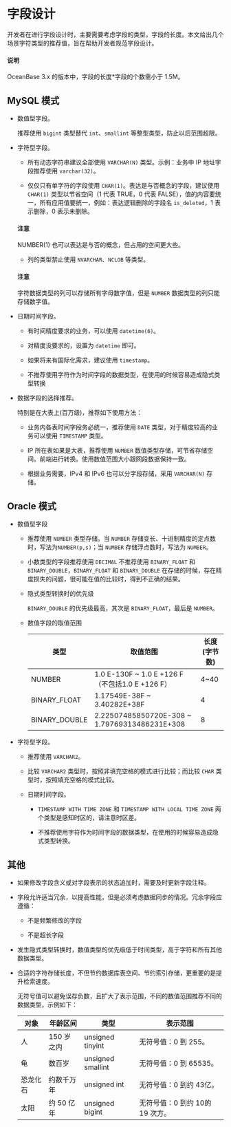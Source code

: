 # 字段设计

开发者在进行字段设计时，主要需要考虑字段的类型，字段的长度。本文给出几个场景字符类型的推荐值，旨在帮助开发者规范字段设计。

  <main id="notice" type='explain'>
    <h4>说明</h4>
    <p>OceanBase 3.x 的版本中，字段的长度*字段的个数需小于 1.5M。</p>
  </main>

## MySQL 模式

* 数值型字段。

  推荐使用 `bigint` 类型替代 `int`、`smallint` 等整型类型，防止以后范围超限。

* 字符型字段。

  * 所有动态字符串建议全部使用 `VARCHAR(N)` 类型。示例：业务中 IP 地址字段推荐使用 `varchar(32)`。

  * 仅仅只有单字符的字段使用 `CHAR(1)`。表达是与否概念的字段，建议使用 `CHAR(1)` 类型以节省空间（1 代表 TRUE，0 代表 FALSE），值的内容要统一，所有应用值要统一，例如：表达逻辑删除的字段名 `is_deleted`，1 表示删除，0 表示未删除。

  <main id="notice" type='notice'>
    <h4>注意</h4>
    <p>NUMBER(1) 也可以表达是与否的概念，但占用的空间更大些。</p>
  </main>

  * 列的类型禁止使用 `NVARCHAR`、`NCLOB` 等类型。

  <main id="notice" type='notice'>
    <h4>注意</h4>
    <p>字符数据类型的列可以存储所有字母数字值，但是 <code>NUMBER</code> 数据类型的列只能存储数字值。</p>
  </main>

* 日期时间字段。

  * 有时间精度要求的业务，可以使用 `datetime(6)`。

  * 对精度没要求的，设置为 `datetime` 即可。

  * 如果将来有国际化需求，建议使用 `timestamp`。

  * 不推荐使用字符作为时间字段的数据类型，在使用的时候容易造成隐式类型转换

* 数据字段的选择推荐。

  特别是在大表上(百万级)，推荐如下使用方法：

  * 业务内各表时间字段务必统一，推荐使用 `DATE` 类型，对于精度较高的业务可以使用 `TIMESTAMP` 类型。

  * IP 所在表如果是大表，推荐使用 `NUMBER` 数值类型存储，可节省存储空间。前端进行转换。使用数值范围大小跟网段数据保持一致。

  * 根据业务需要，IPv4 和 IPv6 也可以分字段存储，采用 `VARCHAR(N)` 存储。

## Oracle 模式

* 数值型字段

  * 推荐使用 `NUMBER` 类型存储。当 `NUMBER` 存储变长、十进制精度的定点数时，写法为`NUMBER(p,s)`；当 `NUMBER` 存储浮点数时，写法为 `NUMBER`。

  * 小数类型的字段推荐使用 `DECIMAL` 不推荐使用 `BINARY_FLOAT` 和 `BINARY_DOUBLE`，`BINARY_FLOAT` 和 `BINARY_DOUBLE` 在存储的时候，存在精度损失的问题，很可能在值的比较时，得到不正确的结果。

  * 隐式类型转换时的优先级

    `BINARY_DOUBLE` 的优先级最高，其次是 `BINARY_FLOAT`，最后是 `NUMBER`。

  * 数值字段的取值范围

    | **类型**        | **取值范围**                                       | **长度(字节数)** |
    |---------------|------------------------------------------------|-------------|
    | NUMBER        | 1.0 E-130F \~ 1.0 E +126 F（不包括1.0 E +126 F）    | 4\~40       |
    | BINARY_FLOAT  | 1.17549E-38F \~ 3.40282E+38F                   | 4           |
    | BINARY_DOUBLE | 2.22507485850720E-308 \~ 1.79769313486231E+308 | 8           |

* 字符型字段。

  * 推荐使用 `VARCHAR2`。

  * 比较 `VARCHAR2` 类型时，按照非填充空格的模式进行比较；而比较 `CHAR` 类型时，按照填充空格的模式比较。

  * 日期时间字段。

    * `TIMESTAMP WITH TIME ZONE` 和 `TIMESTAMP WITH LOCAL TIME ZONE` 两个类型是感知时区的，请注意时区差。

    * 不推荐使用字符作为时间字段的数据类型，在使用的时候容易造成隐式类型转换。

## 其他

* 如果修改字段含义或对字段表示的状态追加时，需要及时更新字段注释。

* 字段允许适当冗余，以提高性能，但是必须考虑数据同步的情况。冗余字段应遵循：

  * 不是频繁修改的字段

  * 不是超长字段

* 发生隐式类型转换时，数值类型的优先级低于时间类型，高于字符和所有其他数据类型。

* 合适的字符存储长度，不但节约数据库表空间、节约索引存储，更重要的是提升检索速度。

  无符号值可以避免误存负数，且扩大了表示范围，不同的数值范围推荐不同的数据类型，示例如下：

  | **对象** | **年龄区间** |      **类型**       |      **表示范围**       |
  |--------|----------|-------------------|---------------------|
  | 人     | 150 岁之内  | unsigned tinyint  | 无符号值：0 到 255。        |
  | 龟     | 数百岁      | unsigned smallint | 无符号值：0 到 65535。      |
  | 恐龙化石 | 约数千万年 | unsigned int   | 无符号值：0 到约 43亿。       |
  | 太阳  | 约 50 亿年  | unsigned bigint | 无符号值：0 到约 10的 19 次方。 |
